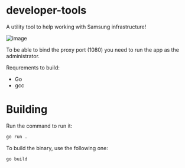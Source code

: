 ﻿# developer-tools

 A utility tool to help working with Samsung infrastructure!

![image](https://github.com/user-attachments/assets/b2cd476f-1add-47a6-8a42-bc77e6da578e)

To be able to bind the proxy port (1080) you need to run the app as the administrator.



Requrements to build:

* Go
* gcc

# Building
Run the command to run it:

```sh
go run .
```

To build the binary, use the following one:

```sh
go build
```
